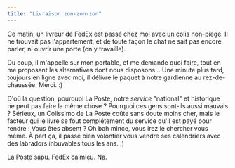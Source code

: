 ```yaml
---
title: "Livraison zon-zon-zon"
---
```


Ce matin, un livreur de FedEx est passé chez moi avec un colis non-piegé. Il
ne trouvait pas l'appartement, et de toute façon le chat ne sait pas encore
parler, ni ouvrir une porte (on y travaille).

Du coup, il m'appelle sur mon portable, et me demande quoi faire, tout en me
proposant les alternatives dont nous disposons... Une minute plus tard,
toujours en ligne avec moi, il délivre le paquet à notre gardienne au rez-de-
chaussée. Merci. :)

D'où la question, pourquoi La Poste, notre _service_ "national" et historique
ne peut pas faire la même chose ? Pourquoi ces gens sont-ils aussi mauvais ?
Sérieux, un Colissimo de La Poste coûte sans doute moins cher, mais le facteur
qui le livre se fout complétement du service qu'il est payé pour rendre : Vous
êtes absent ? Oh bah mince, vous irez le chercher vous même. À part ça, il
passe bien volontier vous vendre ses calendriers avec des labradors inbuvables
tous les ans. :)

La Poste sapu. FedEx caimieu. Na.

